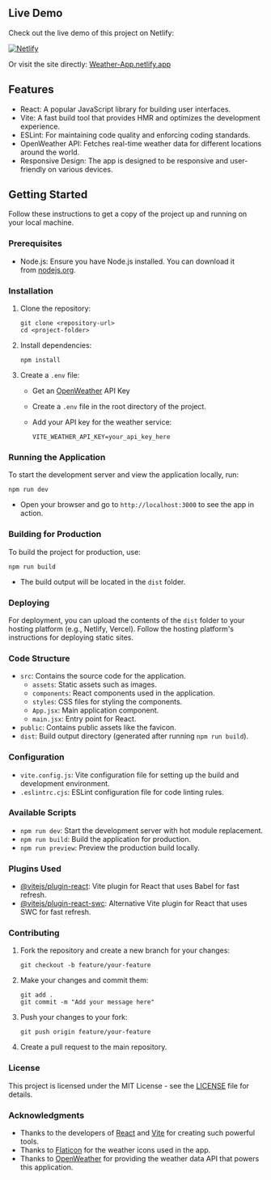 Live Demo
---------

[](https://github.com/m-manish03/Weather-App?tab=readme-ov-file#live-demo)

Check out the live demo of this project on Netlify:

[![Netlify](https://camo.githubusercontent.com/cef91fbc008f777b354805ef918be72c68f7b96c8eb6b81ce5715571c3c27df8/68747470733a2f2f7777772e6e65746c6966792e636f6d2f76332f696d672f636f6d706f6e656e74732f66756c6c2d6c6f676f2d6461726b2e737667)](https://earnest-tiramisu-c1119c.netlify.app/)

Or visit the site directly: [Weather-App.netlify.app](https://earnest-tiramisu-c1119c.netlify.app/)

Features
--------

[](https://github.com/m-manish03/Weather-App?tab=readme-ov-file#features)

-   React: A popular JavaScript library for building user interfaces.
-   Vite: A fast build tool that provides HMR and optimizes the development experience.
-   ESLint: For maintaining code quality and enforcing coding standards.
-   OpenWeather API: Fetches real-time weather data for different locations around the world.
-   Responsive Design: The app is designed to be responsive and user-friendly on various devices.

Getting Started
---------------

[](https://github.com/m-manish03/Weather-App?tab=readme-ov-file#getting-started)

Follow these instructions to get a copy of the project up and running on your local machine.

### Prerequisites

[](https://github.com/m-manish03/Weather-App?tab=readme-ov-file#prerequisites)

-   Node.js: Ensure you have Node.js installed. You can download it from [nodejs.org](https://nodejs.org/).

### Installation

[](https://github.com/m-manish03/Weather-App?tab=readme-ov-file#installation)

1.  Clone the repository:

    ```source-shell
    git clone <repository-url>
    cd <project-folder>
    ```

2.  Install dependencies:

    ```source-shell
    npm install
    ```

3.  Create a `.env` file:

    -   Get an [OpenWeather](https://openweathermap.org/api) API Key
    -   Create a `.env` file in the root directory of the project.
    -   Add your API key for the weather service:

        ```source-dotenv
        VITE_WEATHER_API_KEY=your_api_key_here
        ```

### Running the Application

[](https://github.com/m-manish03/Weather-App?tab=readme-ov-file#running-the-application)

To start the development server and view the application locally, run:

```source-shell
npm run dev
```

-   Open your browser and go to `http://localhost:3000` to see the app in action.

### Building for Production

[](https://github.com/m-manish03/Weather-App?tab=readme-ov-file#building-for-production)

To build the project for production, use:

```source-shell
npm run build
```

-   The build output will be located in the `dist` folder.

### Deploying

[](https://github.com/m-manish03/Weather-App?tab=readme-ov-file#deploying)

For deployment, you can upload the contents of the `dist` folder to your hosting platform (e.g., Netlify, Vercel). Follow the hosting platform's instructions for deploying static sites.

### Code Structure

[](https://github.com/m-manish03/Weather-App?tab=readme-ov-file#code-structure)

-   `src`: Contains the source code for the application.
    -   `assets`: Static assets such as images.
    -   `components`: React components used in the application.
    -   `styles`: CSS files for styling the components.
    -   `App.jsx`: Main application component.
    -   `main.jsx`: Entry point for React.
-   `public`: Contains public assets like the favicon.
-   `dist`: Build output directory (generated after running `npm run build`).

### Configuration

[](https://github.com/m-manish03/Weather-App?tab=readme-ov-file#configuration)

-   `vite.config.js`: Vite configuration file for setting up the build and development environment.
-   `.eslintrc.cjs`: ESLint configuration file for code linting rules.

### Available Scripts

[](https://github.com/m-manish03/Weather-App?tab=readme-ov-file#available-scripts)

-   `npm run dev`: Start the development server with hot module replacement.
-   `npm run build`: Build the application for production.
-   `npm run preview`: Preview the production build locally.

### Plugins Used

[](https://github.com/m-manish03/Weather-App?tab=readme-ov-file#plugins-used)

-   [@vitejs/plugin-react](https://github.com/vitejs/vite-plugin-react/blob/main/packages/plugin-react/README.md): Vite plugin for React that uses Babel for fast refresh.
-   [@vitejs/plugin-react-swc](https://github.com/vitejs/vite-plugin-react-swc): Alternative Vite plugin for React that uses SWC for fast refresh.

### Contributing

[](https://github.com/m-manish03/Weather-App?tab=readme-ov-file#contributing)

1.  Fork the repository and create a new branch for your changes:

    ```source-shell
    git checkout -b feature/your-feature
    ```

2.  Make your changes and commit them:

    ```source-shell
    git add .
    git commit -m "Add your message here"
    ```

3.  Push your changes to your fork:

    ```source-shell
    git push origin feature/your-feature
    ```

4.  Create a pull request to the main repository.

### License

[](https://github.com/m-manish03/Weather-App?tab=readme-ov-file#license)

This project is licensed under the MIT License - see the [LICENSE](https://github.com/m-manish03/Weather-App/blob/main/LICENSE) file for details.

### Acknowledgments

[](https://github.com/m-manish03/Weather-App?tab=readme-ov-file#acknowledgments)

-   Thanks to the developers of [React](https://reactjs.org/) and [Vite](https://vitejs.dev/) for creating such powerful tools.
-   Thanks to [Flaticon](https://www.flaticon.com/) for the weather icons used in the app.
-   Thanks to [OpenWeather](https://openweathermap.org/) for providing the weather data API that powers this application.
